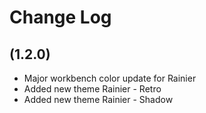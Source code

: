 # Change Log

## (1.2.0) 

- Major workbench color update for Rainier
- Added new theme Rainier - Retro
- Added new theme Rainier - Shadow

